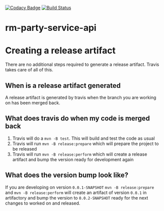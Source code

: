 [![Codacy Badge](https://api.codacy.com/project/badge/Grade/c566f7c291a943da9805cd9ce992d447)](https://www.codacy.com/app/sdcplatform/rm-party-service-api?utm_source=github.com&amp;utm_medium=referral&amp;utm_content=ONSdigital/rm-party-service-api&amp;utm_campaign=Badge_Grade)
[![Build Status](https://travis-ci.org/ONSdigital/rm-party-service-api.svg?branch=master)](https://travis-ci.org/ONSdigital/rm-party-service-api)

# rm-party-service-api

# Creating a release artifact
There are no additional steps required to generate a release artifact. Travis takes care of all of this.

## When is a release artifact generated
A release artifact is generated by travis when the branch you are working on has been merged back. 

## What does travis do when my code is merged back
1. Travis will do a `mvn -B test`. This will build and test the code as usual
1. Travis will run `mvn -B release:prepare` which will prepare the project to be released
1. Travis will run `mvn -B release:perform` which will create a release artifact and bump the version ready for development again

## What does the version bump look like?
If you are developing on version `0.0.1-SNAPSHOT` `mvn -B release:prepare` and `mvn -B release:perform` will create an artifact of version `0.0.1` in artifactory and bump the version to `0.0.2-SNAPSHOT` ready for the next changes to worked on and released.
